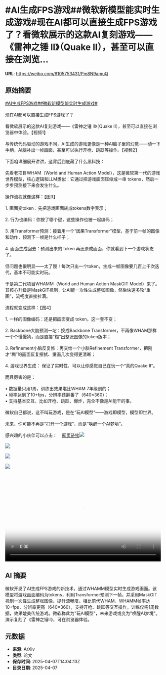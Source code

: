 # #AI生成FPS游戏##微软新模型能实时生成游戏#现在AI都可以直接生成FPS游戏了？看微软展示的这款AI复刻游戏——《雷神之锤 II》（Quake II），甚至可以直接在浏览...

**URL**: https://weibo.com/6105753431/Pm8N9amuQ

## 原始摘要

<a href="https://m.weibo.cn/search?containerid=231522type%3D1%26t%3D10%26q%3D%23AI%E7%94%9F%E6%88%90FPS%E6%B8%B8%E6%88%8F%23&amp;extparam=%23AI%E7%94%9F%E6%88%90FPS%E6%B8%B8%E6%88%8F%23" data-hide=""><span class="surl-text">#AI生成FPS游戏#</span></a><a href="https://m.weibo.cn/search?containerid=231522type%3D1%26t%3D10%26q%3D%23%E5%BE%AE%E8%BD%AF%E6%96%B0%E6%A8%A1%E5%9E%8B%E8%83%BD%E5%AE%9E%E6%97%B6%E7%94%9F%E6%88%90%E6%B8%B8%E6%88%8F%23&amp;extparam=%23%E5%BE%AE%E8%BD%AF%E6%96%B0%E6%A8%A1%E5%9E%8B%E8%83%BD%E5%AE%9E%E6%97%B6%E7%94%9F%E6%88%90%E6%B8%B8%E6%88%8F%23" data-hide=""><span class="surl-text">#微软新模型能实时生成游戏#</span></a><br><br>现在AI都可以直接生成FPS游戏了？<br><br>看微软展示的这款AI复刻游戏——《雷神之锤 II》（Quake II），甚至可以直接在浏览器中体验。【视频1】<br><br>与传统代码驱动的游戏不同，AI生成的游戏更像是一种AI脑子里的幻觉——动一下手柄，AI脑补出一帧画面，甚至可以执行开枪、跳跃等操作。【视频2】<br><br>下面咱详细展开讲讲，这背后到底藏了什么黑科技：<br><br>先看老项目WHAM（World and Human Action Model），这是微软第一代的游戏世界模型，核心逻辑和LLM类似：它通过把游戏画面压缩成一串 tokens，然后一步步预测接下来会发生什么。<br><br>操作流程就像这样：【图3】<br><br>1. 画面变token：先把游戏画面转成tokens数字表示；<br><br>2. 行为也编码：你按了哪个键，这些操作也被一起编码；<br><br>3. 用Transformer预测：接着用一个“因果Transformer”模型，基于前一帧的图像和动作，预测下一帧是什么样子；<br><br>4. 画面生成回去：预测出来的 token 再还原成画面，你就看到下一个游戏状态了。<br><br>但问题也很明显——太了慢！每次只出一个token，生成一帧图像要几百上千次迭代，基本不可能实时玩。<br><br>于是第二代项目WHAMM（World and Human Action MaskGIT Model）来了。其核心升级是MaskGIT机制，让AI能一次性生成整张图像，然后快速多轮“重画”，流畅度直接拉满。<br><br>流程就变成这样：【图4】<br><br>1. 一样的图像编码：还是把画面变成 token，这一套不变；<br><br>2. Backbone大脑预测一坨：换成Backbone Transformer，不再像WHAM那样一个个慢慢猜，而是直接“糊”出整张图像的token版本；<br><br>3. Refinement小脑反复修：再交给一个小脑Refinement Transformer，把刚才“糊”的画面反复擦拭、重画几次变得更清晰；<br><br>4. 游戏世界生成： 保证了实时性，可以让你感觉自己在玩一个“真的Quake II”。<br><br>而且厉害的是：<br><br>• 数据量只用1周，训练出效果堪比WHAM 7年级别的；<br>• 帧率达到了10+fps，分辨率还翻番了（640×360）；<br>• 支持基本交互，比如开枪、跳跃、爆炸，完全不像是AI能干的事。<br><br>微软自己都说，这不叫玩游戏，是在“玩AI模型”——游戏即模型，模型即世界。<br><br>未来，你可能不再是“打开一个游戏”，而是“唤醒一个AI梦境”。<br><br>感兴趣的小伙伴可以点击：<a href="https://weibo.cn/sinaurl?u=https%3A%2F%2Fwww.microsoft.com%2Fen-us%2Fresearch%2Farticles%2Fwhamm-real-time-world-modelling-of-interactive-environments%2F" data-hide=""><span class="url-icon"><img style="width: 1rem;height: 1rem" src="https://h5.sinaimg.cn/upload/2015/09/25/3/timeline_card_small_web_default.png" referrerpolicy="no-referrer"></span><span class="surl-text">网页链接</span></a><img style="" src="https://tvax3.sinaimg.cn/large/006Fd7o3ly1i0845dazedj30k00k0aaz.jpg" referrerpolicy="no-referrer"><br><br><img style="" src="https://tvax1.sinaimg.cn/large/006Fd7o3ly1i0845djxuoj30k00zkq3b.jpg" referrerpolicy="no-referrer"><br><br><img style="" src="https://tvax4.sinaimg.cn/large/006Fd7o3gy1i0844vq9spj30uo0hngul.jpg" referrerpolicy="no-referrer"><br><br><img style="" src="https://tvax2.sinaimg.cn/large/006Fd7o3gy1i0844x569aj30zk0e0k0e.jpg" referrerpolicy="no-referrer"><br><br><br clear="both"><div style="clear: both"></div><video controls="controls" poster="https://tvax4.sinaimg.cn/orj480/006Fd7o3ly1i0845dfmwlj30k00k0aaz.jpg" style="width: 100%"><source src="https://f.video.weibocdn.com/o0/rrpKTq0blx08nhyuKeog01041200hhE60E010.mp4?label=mp4_720p&amp;template=720x720.24.0&amp;ori=0&amp;ps=1CwnkDw1GXwCQx&amp;Expires=1744038153&amp;ssig=3Ap9fdhxoe&amp;KID=unistore,video"><source src="https://f.video.weibocdn.com/o0/IZPZiPrYlx08nhyuTaNG01041200aEVq0E010.mp4?label=mp4_hd&amp;template=540x540.24.0&amp;ori=0&amp;ps=1CwnkDw1GXwCQx&amp;Expires=1744038153&amp;ssig=x7xweBhg9p&amp;KID=unistore,video"><source src="https://f.video.weibocdn.com/o0/r069ss8Klx08nhyuZHJK010412005Zta0E010.mp4?label=mp4_ld&amp;template=360x360.24.0&amp;ori=0&amp;ps=1CwnkDw1GXwCQx&amp;Expires=1744038153&amp;ssig=Iy%2FNQ8p916&amp;KID=unistore,video"><p>视频无法显示，请前往<a href="https://video.weibo.com/show?fid=1034%3A5152766155227151" target="_blank" rel="noopener noreferrer">微博视频</a>观看。</p></video>

## AI 摘要

微软开发了AI生成FPS游戏的新技术，通过WHAMM模型实时生成游戏画面。该模型将游戏画面编码为tokens，利用Transformer预测下一帧，并采用MaskGIT机制一次性生成整张图像，提升流畅度。相比前代WHAM，WHAMM帧率达10+fps，分辨率更高（640×360），支持开枪、跳跃等交互操作。训练仅需1周数据，效果媲美传统游戏。微软称此为"玩AI模型"，未来游戏或变为"唤醒AI梦境"。演示复刻了《雷神之锤II》，可在浏览器体验。

## 元数据

- **来源**: ArXiv
- **类型**: 论文
- **保存时间**: 2025-04-07T14:04:13Z
- **目录日期**: 2025-04-07
